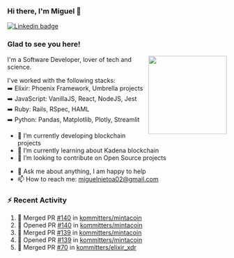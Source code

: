 ### Hi there, I'm Miguel 👋

<a href="https://linkedin.com/in/miguelnietoa/" target="_blank" rel="noopener noreferrer">
  <img src="https://img.shields.io/badge/-LinkedIn-0e76a8?style=flat-square&logo=Linkedin&logoColor=white" alt="Linkedin badge">
</a>
<!-- [![Website Badge](https://img.shields.io/badge/Website-3b5998?style=flat-square&logo=google-chrome&logoColor=white)](#notavailablenow#) 

<img src="https://i.imgur.com/tbrLrt5.gif" width=400 alt="Coding GIF" align="right"/>
-->


### Glad to see you here!
<a href="https://github.com/miguelnietoa"><img src="https://github-readme-stats.vercel.app/api?username=miguelnietoa&show_icons=true&hide_border=true&count_private=true&include_all_commits=true&theme=tokyonight" height="180em" align="right"/></a>
I'm a Software Developer, lover of tech and science. 

I've worked with the following stacks:\
➡️ Elixir: Phoenix Framework, Umbrella projects\
➡️ JavaScript: VanillaJS, React, NodeJS, Jest\
➡️ Ruby: Rails, RSpec, HAML\
➡️ Python: Pandas, Matplotlib, Plotly, Streamlit

- 🔭 I’m currently developing blockchain projects
- 🌱 I’m currently learning about Kadena blockchain
- 👯 I’m looking to contribute on Open Source projects
<!-- 
- 😄 I just finished a Machine Learning course! 
- 🤔 I’m looking for help with ...
-->
- 💬 Ask me about anything, I am happy to help
- 📫 How to reach me: miguelnietoa02@gmail.com


### ⚡ Recent Activity

<!--START_SECTION:activity-->
1. 🎉 Merged PR [#140](https://github.com/kommitters/mintacoin/pull/140) in [kommitters/mintacoin](https://github.com/kommitters/mintacoin)
2. 💪 Opened PR [#140](https://github.com/kommitters/mintacoin/pull/140) in [kommitters/mintacoin](https://github.com/kommitters/mintacoin)
3. 🎉 Merged PR [#139](https://github.com/kommitters/mintacoin/pull/139) in [kommitters/mintacoin](https://github.com/kommitters/mintacoin)
4. 💪 Opened PR [#139](https://github.com/kommitters/mintacoin/pull/139) in [kommitters/mintacoin](https://github.com/kommitters/mintacoin)
5. 🎉 Merged PR [#70](https://github.com/kommitters/elixir_xdr/pull/70) in [kommitters/elixir_xdr](https://github.com/kommitters/elixir_xdr)
<!--END_SECTION:activity-->
